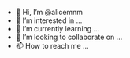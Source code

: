 - 👋 Hi, I’m @alicemnm
- 👀 I’m interested in ...
- 🌱 I’m currently learning ...
- 💞️ I’m looking to collaborate on ...
- 📫 How to reach me ...

<!---
alicemnm/alicemnm is a ✨ special ✨ repository because its `README.md` (this file) appears on your GitHub profile.
You can click the Preview link to take a look at your changes.
--->

